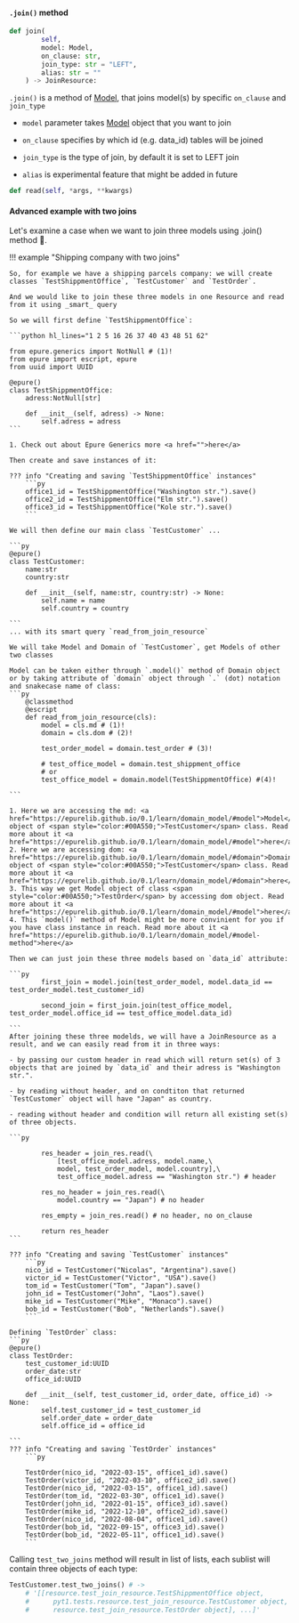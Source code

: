 #### `.join()` method

```python hl_lines="3" title="model.py"
def join(
        self, 
        model: Model, 
        on_clause: str, 
        join_type: str = "LEFT", 
        alias: str = ""
    ) -> JoinResource:
```

`.join()` is a method of <a href="https://epurelib.github.io/0.1/learn/domain_model/#model">Model</a>, that joins model(s) by specific `on_clause` and `join_type`

- `model` parameter takes <a href="https://epurelib.github.io/0.1/learn/domain_model/#model">Model</a> object that you want to join

- `on_clause` specifies by which id (e.g. data_id) tables will be joined

- `join_type` is the type of join, by default it is set to LEFT join

- `alias` is experimental feature that might be added in future

```python hl_lines="3" title="model.py"
def read(self, *args, **kwargs)
```

#### Advanced example with two joins

Let's examine a case when we want to join three models using .join() method :thinking:. 

!!! example "Shipping company with two joins"

    So, for example we have a shipping parcels company: we will create classes `TestShippmentOffice`, `TestCustomer` and `TestOrder`. 

    And we would like to join these three models in one Resource and read from it using _smart_ query

    So we will first define `TestShippmentOffice`:

    ```python hl_lines="1 2 5 16 26 37 40 43 48 51 62"
    
    from epure.generics import NotNull # (1)!
    from epure import escript, epure
    from uuid import UUID

    @epure()
    class TestShippmentOffice:
        adress:NotNull[str]

        def __init__(self, adress) -> None:
            self.adress = adress
    ```

    1. Check out about Epure Generics more <a href="">here</a>

    Then create and save instances of it:

    ??? info "Creating and saving `TestShippmentOffice` instances"
        ```py
        office1_id = TestShippmentOffice("Washington str.").save()
        office2_id = TestShippmentOffice("Elm str.").save()
        office3_id = TestShippmentOffice("Kole str.").save()
        ```

    We will then define our main class `TestCustomer` ... 

    ```py
    @epure()
    class TestCustomer:
        name:str
        country:str

        def __init__(self, name:str, country:str) -> None:
            self.name = name
            self.country = country

    ```
    ... with its smart query `read_from_join_resource`

    We will take Model and Domain of `TestCustomer`, get Models of other two classes

    Model can be taken either through `.model()` method of Domain object or by taking attribute of `domain` object through `.` (dot) notation and snakecase name of class:
    ```py
        @classmethod
        @escript
        def read_from_join_resource(cls):
            model = cls.md # (1)!
            domain = cls.dom # (2)!

            test_order_model = domain.test_order # (3)!

            # test_office_model = domain.test_shippment_office
            # or
            test_office_model = domain.model(TestShippmentOffice) #(4)!

    ```

    1. Here we are accessing the md: <a href="https://epurelib.github.io/0.1/learn/domain_model/#model">Model</a> object of <span style="color:#00A550;">TestCustomer</span> class. Read more about it <a href="https://epurelib.github.io/0.1/learn/domain_model/#model">here</a>
    2. Here we are accessing dom: <a href="https://epurelib.github.io/0.1/learn/domain_model/#domain">Domain</a> object of <span style="color:#00A550;">TestCustomer</span> class. Read more about it <a href="https://epurelib.github.io/0.1/learn/domain_model/#domain">here</a>
    3. This way we get Model object of class <span style="color:#00A550;">TestOrder</span> by accessing dom object. Read more about it <a href="https://epurelib.github.io/0.1/learn/domain_model/#model">here</a>
    4. This `model()` method of Model might be more convinient for you if you have class instance in reach. Read more about it <a href="https://epurelib.github.io/0.1/learn/domain_model/#model-method">here</a>

    Then we can just join these three models based on `data_id` attribute:

    ```py   
            first_join = model.join(test_order_model, model.data_id == test_order_model.test_customer_id) 

            second_join = first_join.join(test_office_model, test_order_model.office_id == test_office_model.data_id) 

    ```
    After joining these three modelds, we will have a JoinResource as a result, and we can easily read from it in three ways:

    - by passing our custom header in read which will return set(s) of 3 objects that are joined by `data_id` and their adress is "Washington str.".

    - by reading without header, and on condtiton that returned `TestCustomer` object will have "Japan" as country.

    - reading without header and condition will return all existing set(s) of three objects.

    ```py

            res_header = join_res.read(\
                [test_office_model.adress, model.name,\
                model, test_order_model, model.country],\ 
                test_office_model.adress == "Washington str.") # header

            res_no_header = join_res.read(\
                model.country == "Japan") # no header

            res_empty = join_res.read() # no header, no on_clause

            return res_header
    ```

    ??? info "Creating and saving `TestCustomer` instances"
        ```py
        nico_id = TestCustomer("Nicolas", "Argentina").save()
        victor_id = TestCustomer("Victor", "USA").save()
        tom_id = TestCustomer("Tom", "Japan").save()
        john_id = TestCustomer("John", "Laos").save()
        mike_id = TestCustomer("Mike", "Monaco").save()
        bob_id = TestCustomer("Bob", "Netherlands").save()
        ```

    Defining `TestOrder` class:
    ```py
    @epure()
    class TestOrder:
        test_customer_id:UUID
        order_date:str 
        office_id:UUID

        def __init__(self, test_customer_id, order_date, office_id) -> None:
            self.test_customer_id = test_customer_id
            self.order_date = order_date
            self.office_id = office_id

    ```
    ??? info "Creating and saving `TestOrder` instances"
        ```py

        TestOrder(nico_id, "2022-03-15", office1_id).save()
        TestOrder(victor_id, "2022-03-10", office2_id).save()
        TestOrder(nico_id, "2022-03-15", office1_id).save()
        TestOrder(tom_id, "2022-03-30", office1_id).save()
        TestOrder(john_id, "2022-01-15", office3_id).save()
        TestOrder(mike_id, "2022-12-10", office2_id).save()
        TestOrder(nico_id, "2022-08-04", office1_id).save()
        TestOrder(bob_id, "2022-09-15", office3_id).save()
        TestOrder(bob_id, "2022-05-11", office1_id).save()
        ```

<!--- # COMMENT

Lets look at our `#!python classmethod` a bit closer:

??? info "Looking closer at `test_two_joins`"
    ```python linenums="1"
    ...
    @classmethod
    @escript
    def test_two_joins(cls):
        md = cls.md # (1)!
        dom = cls.dom # (2)!

        test_order_md = dom.test_order # (3)!

        # test_office_md = dom.test_shippment_office
        # or
        test_office_md = cls.model(TestShippmentOffice) #(4)!
        
        join_res = md.join(test_order_md,\
        md.data_id == test_order_md.test_customer_id) 

        join_res.join(test_office_md,\
        test_order_md.office_id == test_office_md.data_id) 

        res_header = join_res.read(\
            [test_office_md.adress, md.name,\
            md, test_order_md, md.country],\ 
            test_office_md.adress == "Washington str.") # header

        res_no_header = join_res.read(\
            test_office_md.adress == "Washington str.") # no header

        res_empty = join_res.read() # no header, no on_clause

        return res_header
    ...
    ```

    1. Here we are accessing the md: <a href="https://epurelib.github.io/0.1/learn/domain_model/#model">Model</a> object of <span style="color:#00A550;">TestCustomer</span> class. Read more about it <a href="https://epurelib.github.io/0.1/learn/domain_model/#model">here</a>
    2. Here we are accessing dom: <a href="https://epurelib.github.io/0.1/learn/domain_model/#domain">Domain</a> object of <span style="color:#00A550;">TestCustomer</span> class. Read more about it <a href="https://epurelib.github.io/0.1/learn/domain_model/#domain">here</a>
    3. This way we get Model object of class <span style="color:#00A550;">TestOrder</span> by accessing dom object. Read more about it <a href="https://epurelib.github.io/0.1/learn/domain_model/#model">here</a>
    4. This `model()` method of Model might be more convinient for you if you have class instance in reach. Read more about it <a href="https://epurelib.github.io/0.1/learn/domain_model/#model-method">here</a>

    At line `#!python 14-15`:

    ```python
    
    ```

    ```python
    join_res = md.join(test_order_md, md.data_id == test_order_md.test_customer_id) 
    ```

    Because TestOrder has `test_customer_id` field, we can use it as `on_clause` to join it to our TestCustomer <a href="https://epurelib.github.io/0.1/learn/domain_model/#model">Model</a>

    At line `#!python 17-18`:

    ```python
    join_res.join(test_office_md,\
        test_order_md.office_id == test_office_md.data_id) 
    ```

    After we joined two Models, we can additionally join another <a href="https://epurelib.github.io/0.1/learn/domain_model/#model">Model</a> TestOffice using `office_id`

    At line `#!python 20-23`:

    ```python
    res_header = join_res.read(\
        [test_office_md.adress, md.name,\
        md, test_order_md, md.country],\ 
        test_office_md.adress == "Washington str.") # header
    ```

    <a href="https://epurelib.github.io/0.1/learn/epure_read/#read">read()</a> here takes:

    - `header` as `[test_office_md.adress, md.name, md, test_order_md, md.country]`, in this case we want to retrive address, name, the full Model itself, TestOrder Model, country and from these values classes will be initialized. 
    
    - `on_clause` as `test_office_md.adress == "Washington str."`, this means that only objects with this adress will be only retrived from db
        
    and it will return list of list with classes `[[TestShippmentOffice, TestCustomer, TestOrder], ...]` that were joined on `test_customer_id` and TestOffice object has `adress = "Washington str."`

    Read about `read()` more <a href="https://epurelib.github.io/0.1/learn/epure_read/#read">here</a>

    At line `#!python 25-26`:

    ```python
    res_no_header = join_res.read(\
            test_office_md.adress == "Washington str.")
    ```
    
    Because no `header` is passed, `header` will be set by default as `[TestShippmentOffice, TestCustomer, TestOrder]` i.e. all models that were joined. 

    At line `#!python 28`:

    ```python
    res_empty = join_res.read() # no header, no on_clause
    ```

    Because neither `header`, nor `on_clause` were passed: 
    
    - `header` will be set by default as `[TestShippmentOffice, TestCustomer, TestOrder]` i.e. all models that were joined.

    - `on_clause` will be set by default as `#!python None`, and it will just return all objects that were saved for these 3 classes.

# COMMENT -->

Calling `test_two_joins` method will result in list of lists, each sublist will contain three objects of each type:

``` python
TestCustomer.test_two_joins() # ->
    # '[[resource.test_join_resource.TestShippmentOffice object, 
    #      pyt1.tests.resource.test_join_resource.TestCustomer object, 
    #      resource.test_join_resource.TestOrder object], ...]'
```